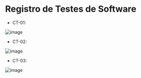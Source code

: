 # Registro de Testes de Software

* CT-01: 

![image](https://user-images.githubusercontent.com/105240089/236723690-8fc1eaee-2e51-452f-b9c3-fd78fb662697.png)

* CT-02: 

![image](https://user-images.githubusercontent.com/105240089/236723732-f24c2364-4cf0-40c2-9f59-de50ed279d5f.png)


* CT-03: 

![image](https://user-images.githubusercontent.com/105240089/236723752-187aae6a-5422-45f0-a618-ae79e6343227.png)
